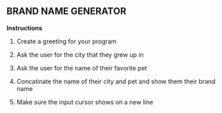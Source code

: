 ## **BRAND NAME GENERATOR**


**Instructions**


1. Create a greeting for your program

2. Ask the user for the city that they grew up in

3. Ask the user for the name of their favorite pet

4. Concatinate the name of their city and pet and show them their brand name

5. Make sure the input cursor shows on a new line
